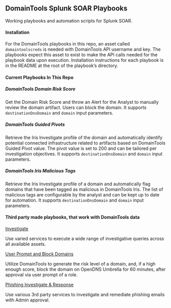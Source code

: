 ## DomainTools Splunk SOAR Playbooks

Working playbooks and automation scripts for Splunk SOAR.

#### Installation

For the DomainTools playbooks in this repo, an asset called `domaintoolscreds` is needed with
DomainTools API username and key. The playbooks expect this asset to exist to make the API calls needed for the playbook data upon execution. Installation instructions for each playbook is in the README at the root of the playbook’s directory.

#### Current Playbooks In This Repo

##### DomainTools Domain Risk Score

Get the Domain Risk Score and throw an Alert for the Analyst to manually review the domain artifact. Users can block the domain. It supports `destinationDnsDomain` and `domain` input parameters.

##### DomainTools Guided Pivots

Retrieve the Iris Investigate profile of the domain and automatically identify potential connected infrastructure related to artifacts based on DomainTools Guided Pivot value. The pivot value is set to 200 and can be tailored per investigation objectives. It supports `destinationDnsDomain` and `domain` input parameters.

##### DomainTools Iris Malicious Tags

Retrieve the Iris Investigate profile of a domain and automatically flag domains that have been tagged as malicious in DomainTools Iris. The list of malicious tags are configurable by the analyst and can be kept up to date for automation. It supports `destinationDnsDomain` and `domain` input parameters.

#### Third party made playbooks, that work with DomainTools data

[Investigate](https://github.com/phantomcyber/playbooks/blob/4.2/investigate.py)

Use varied services to execute a wide range of investigative queries across all available assets.

[User Prompt and Block Domains](https://github.com/phantomcyber/playbooks/blob/4.2/user_prompt_and_block_domain.py)

Utilize DomainTools to generate the risk level of a domain, and, if a high enough score, block the domain on OpenDNS Umbrella for 60 minutes, after approval via user prompt of a role.

[Phishing Investigate & Response](https://github.com/phantomcyber/playbooks/blob/4.2/phishing_investigate_and_respond.py)

Use various 3rd party services to investigate and remediate phishing emails with Admin approval.
